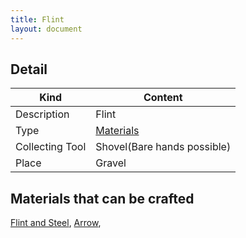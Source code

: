 ```yaml
---
title: Flint
layout: document
---
```

## Detail

|Kind|Content|
|---|---|
|Description|Flint|
|Type|[Materials](Materials)|
|Collecting Tool|Shovel(Bare hands possible)|
|Place|Gravel|

## Materials that can be crafted

[Flint and Steel](Flint_and_Steel),
[Arrow](Arrow),
